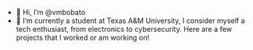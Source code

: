 - 👋 Hi, I’m @vmbobato
- 👀 I’m currently a student at Texas A&M University, I consider myself a tech enthusiast, from electronics to cybersecurity.
      Here are a few projects that I worked or am working on!


<!---
vmbobato/vmbobato is a ✨ special ✨ repository because its `README.md` (this file) appears on your GitHub profile.
You can click the Preview link to take a look at your changes.
--->
